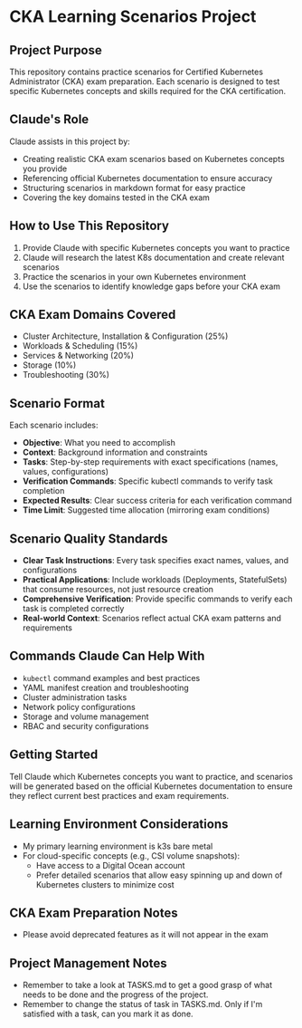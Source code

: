 # CKA Learning Scenarios Project

## Project Purpose
This repository contains practice scenarios for Certified Kubernetes Administrator (CKA) exam preparation. Each scenario is designed to test specific Kubernetes concepts and skills required for the CKA certification.

## Claude's Role
Claude assists in this project by:
- Creating realistic CKA exam scenarios based on Kubernetes concepts you provide
- Referencing official Kubernetes documentation to ensure accuracy
- Structuring scenarios in markdown format for easy practice
- Covering the key domains tested in the CKA exam

## How to Use This Repository
1. Provide Claude with specific Kubernetes concepts you want to practice
2. Claude will research the latest K8s documentation and create relevant scenarios
3. Practice the scenarios in your own Kubernetes environment
4. Use the scenarios to identify knowledge gaps before your CKA exam

## CKA Exam Domains Covered
- Cluster Architecture, Installation & Configuration (25%)
- Workloads & Scheduling (15%)
- Services & Networking (20%)
- Storage (10%)
- Troubleshooting (30%)

## Scenario Format
Each scenario includes:
- **Objective**: What you need to accomplish
- **Context**: Background information and constraints
- **Tasks**: Step-by-step requirements with exact specifications (names, values, configurations)
- **Verification Commands**: Specific kubectl commands to verify task completion
- **Expected Results**: Clear success criteria for each verification command
- **Time Limit**: Suggested time allocation (mirroring exam conditions)

## Scenario Quality Standards
- **Clear Task Instructions**: Every task specifies exact names, values, and configurations
- **Practical Applications**: Include workloads (Deployments, StatefulSets) that consume resources, not just resource creation
- **Comprehensive Verification**: Provide specific commands to verify each task is completed correctly
- **Real-world Context**: Scenarios reflect actual CKA exam patterns and requirements

## Commands Claude Can Help With
- `kubectl` command examples and best practices
- YAML manifest creation and troubleshooting
- Cluster administration tasks
- Network policy configurations
- Storage and volume management
- RBAC and security configurations

## Getting Started
Tell Claude which Kubernetes concepts you want to practice, and scenarios will be generated based on the official Kubernetes documentation to ensure they reflect current best practices and exam requirements.

## Learning Environment Considerations
- My primary learning environment is k3s bare metal
- For cloud-specific concepts (e.g., CSI volume snapshots):
  - Have access to a Digital Ocean account
  - Prefer detailed scenarios that allow easy spinning up and down of Kubernetes clusters to minimize cost

## CKA Exam Preparation Notes
- Please avoid deprecated features as it will not appear in the exam

## Project Management Notes
- Remember to take a look at TASKS.md to get a good grasp of what needs to be done and the progress of the project.
- Remember to change the status of task in TASKS.md. Only if I'm satisfied with a task, can you mark it as done.
